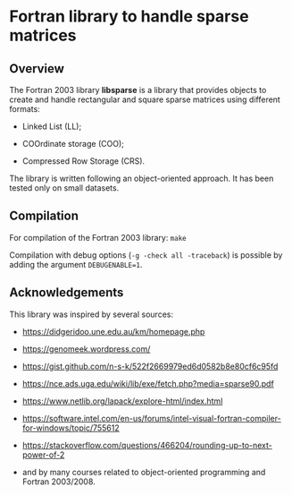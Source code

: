 # Fortran library to handle sparse matrices  


## Overview  
The Fortran 2003 library __libsparse__ is a library that provides objects to create and handle rectangular and square sparse matrices using different formats:  

 * Linked List (LL);  


 * COOrdinate storage (COO);  


 * Compressed Row Storage (CRS).   


The library is written following an object-oriented approach. It has been tested only on small datasets.  



## Compilation  
For compilation of the Fortran 2003 library: `make`  

Compilation with debug options (`-g -check all -traceback`) is possible by adding the argument `DEBUGENABLE=1`.  



## Acknowledgements  
This library was inspired by several sources:  


 * https://didgeridoo.une.edu.au/km/homepage.php  


 * https://genomeek.wordpress.com/  


 * https://gist.github.com/n-s-k/522f2669979ed6d0582b8e80cf6c95fd  


 * https://nce.ads.uga.edu/wiki/lib/exe/fetch.php?media=sparse90.pdf  


 * https://www.netlib.org/lapack/explore-html/index.html  


 * https://software.intel.com/en-us/forums/intel-visual-fortran-compiler-for-windows/topic/755612  


 * https://stackoverflow.com/questions/466204/rounding-up-to-next-power-of-2   


 * and by many courses related to object-oriented programming and Fortran 2003/2008.  




